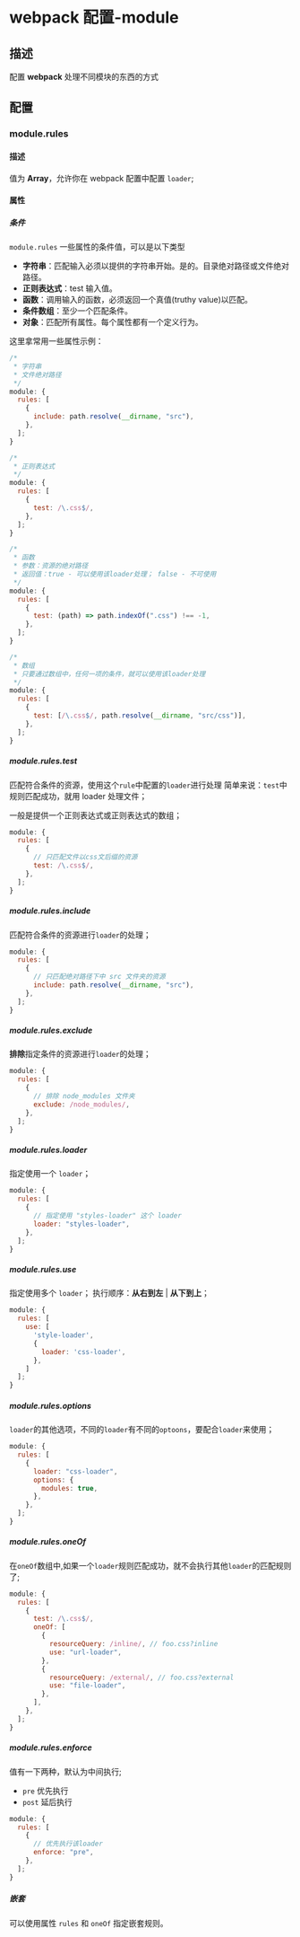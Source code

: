 # webpack 配置-module

## 描述

配置 **webpack** 处理不同模块的东西的方式

## 配置

### module.rules

#### 描述

值为 **Array**，允许你在 webpack 配置中配置 `loader`;

#### 属性

##### 条件

`module.rules` 一些属性的条件值，可以是以下类型

- **字符串**：匹配输入必须以提供的字符串开始。是的。目录绝对路径或文件绝对路径。
- **正则表达式**：test 输入值。
- **函数**：调用输入的函数，必须返回一个真值(truthy value)以匹配。
- **条件数组**：至少一个匹配条件。
- **对象**：匹配所有属性。每个属性都有一个定义行为。

这里拿常用一些属性示例：

```js
/*
 * 字符串
 * 文件绝对路径
 */
module: {
  rules: [
    {
      include: path.resolve(__dirname, "src"),
    },
  ];
}

/*
 * 正则表达式
 */
module: {
  rules: [
    {
      test: /\.css$/,
    },
  ];
}

/*
 * 函数
 * 参数：资源的绝对路径
 * 返回值：true - 可以使用该loader处理； false - 不可使用
 */
module: {
  rules: [
    {
      test: (path) => path.indexOf(".css") !== -1,
    },
  ];
}

/*
 * 数组
 * 只要通过数组中，任何一项的条件，就可以使用该loader处理
 */
module: {
  rules: [
    {
      test: [/\.css$/, path.resolve(__dirname, "src/css")],
    },
  ];
}
```

##### module.rules.test

匹配符合条件的资源，使用这个`rule`中配置的`loader`进行处理
简单来说：`test`中规则匹配成功，就用 loader 处理文件；

一般是提供一个正则表达式或正则表达式的数组；

```js
module: {
  rules: [
    {
      // 只匹配文件以css文后缀的资源
      test: /\.css$/,
    },
  ];
}
```

##### module.rules.include

匹配符合条件的资源进行`loader`的处理；

```js
module: {
  rules: [
    {
      // 只匹配绝对路径下中 src 文件夹的资源
      include: path.resolve(__dirname, "src"),
    },
  ];
}
```

##### module.rules.exclude

**排除**指定条件的资源进行`loader`的处理；

```js
module: {
  rules: [
    {
      // 排除 node_modules 文件夹
      exclude: /node_modules/,
    },
  ];
}
```

##### module.rules.loader

指定使用一个 `loader`；

```js
module: {
  rules: [
    {
      // 指定使用 "styles-loader" 这个 loader
      loader: "styles-loader",
    },
  ];
}
```

##### module.rules.use

指定使用多个 `loader`；
执行顺序：**从右到左** | **从下到上**；

```js
module: {
  rules: [
    use: [
      'style-loader',
      {
        loader: 'css-loader',
      },
    ]
  ];
}
```

##### module.rules.options

`loader`的其他选项，不同的`loader`有不同的`optoons`，要配合`loader`来使用；

```js
module: {
  rules: [
    {
      loader: "css-loader",
      options: {
        modules: true,
      },
    },
  ];
}
```

##### module.rules.oneOf

在`oneOf`数组中,如果一个`loader`规则匹配成功，就不会执行其他`loader`的匹配规则了;

```js
module: {
  rules: [
    {
      test: /\.css$/,
      oneOf: [
        {
          resourceQuery: /inline/, // foo.css?inline
          use: "url-loader",
        },
        {
          resourceQuery: /external/, // foo.css?external
          use: "file-loader",
        },
      ],
    },
  ];
}
```

##### module.rules.enforce

值有一下两种，默认为中间执行;

- `pre` 优先执行
- `post` 延后执行

```js
module: {
  rules: [
    {
      // 优先执行该loader
      enforce: "pre",
    },
  ];
}
```

##### 嵌套

可以使用属性 `rules` 和 `oneOf` 指定嵌套规则。
